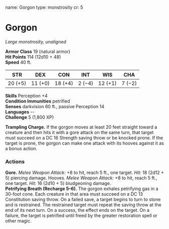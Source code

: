 name: Gorgon type: monstrosity cr: 5

# Gorgon
_Large monstrosity, unaligned_

**Armor Class** 19 (natural armor)    
**Hit Points** 114 (12d10 + 48)    
**Speed** 40 ft.

| STR     | DEX     | CON     | INT    | WIS     | CHA    |
| ------- | ------- | ------- | ------ | ------- | ------ |
| 20 (+5) | 11 (+0) | 18 (+4) | 2 (−4) | 12 (+1) | 7 (−2) |

**Skills** Perception +4    
**Condition Immunities** petrified    
**Senses** darkvision 60 ft., passive Perception 14    
**Languages** --    
**Challenge** 5 (1,800 XP)

**Trampling Charge.** If the gorgon moves at least 20 feet straight toward a creature and then hits it with a gore attack on the same turn, that target must succeed on a DC 16 Strength saving throw or be knocked prone. If the target is prone, the gorgon can make one attack with its hooves against it as a bonus action.

### Actions
**Gore.** _Melee Weapon Attack:_ +8 to hit, reach 5 ft., one target. _Hit:_ 18 (2d12 + 5) piercing damage. Hooves. _Melee Weapon Attack:_ +8 to hit, reach 5 ft., one target. _Hit:_ 16 (2d10 + 5) bludgeoning damage.    
**Petrifying Breath (Recharge 5–6).** The gorgon exhales petrifying gas in a 30-foot cone. Each creature in that area must succeed on a DC 13 Constitution saving throw. On a failed save, a target begins to turn to stone and is restrained. The restrained target must repeat the saving throw at the end of its next turn. On a success, the effect ends on the target. On a failure, the target is petrified until freed by the greater restoration spell or other magic.